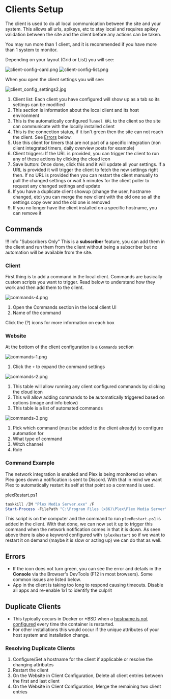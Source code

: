 # Clients Setup

The client is used to do all local communication between the site and your system. This allows all urls, apikeys, etc to stay local and requires apikey validation between the site and the client before any actions can be taken.

You may run more than 1 client, and it is recommended if you have more than 1 system to monitor.

Depending on your layout (Grid or List) you will see:

![client-config-card.png](../../assets/screenshots/website/client-config-card.png) ![client-config-list.png](../../assets/screenshots/website/client-config-list.png)

When you open the client settings you will see:

![client_config_settings2.jpg](../../assets/screenshots/website/client_config_settings2.jpg)

1. Client list: Each client you have configured will show up as a tab so its settings can be modified
2. This section is information about the local client and its host environment
3. This is the automatically configured `Tunnel URL` to the client so the site can communicate with the locally installed client
4. This is the connection status, if it isn't green then the site can not reach the client. See [Errors](#errors) below.
5. Use this client for timers that are not part of a specific integration (non client integrated timers, daily overview posts for example)
6. Client triggers: If the URL is provided, you can trigger the client to run any of these actions by clicking the cloud icon
7. Save button: Once done, click this and it will update all your settings. If a URL is provided it will trigger the client to fetch the new settings right then. If no URL is provided then you can restart the client manually to pull the changed settings or wait 5 minutes for the client poller to request any changed settings and update
8. If you have a duplicate client showup (change the user, hostname changed, etc) you can merge the new client with the old one so all the settings copy over and the old one is removed
9. If you no longer have the client installed on a specific hostname, you can remove it

## Commands

!!! info "Subscribers Only"
     This is a **subscriber** feature, you can add them in the client and run them from the client without being a subscriber but no automation will be available from the site.

### Client

First thing is to add a command in the local client. Commands are basically custom scripts you want to trigger. Read below to understand how they work and then add them to the client.

 ![commands-4.png](../../assets/screenshots/website/commands-4.png)

 1. Open the Commands section in the local client UI
 2. Name of the command

 Click the (?) icons for more information on each box

### Website

At the bottom of the client configuration is a `Commands` section

 ![commands-1.png](../../assets/screenshots/website/commands-1.png)

 1. Click the `+` to expand the command settings

 ![commands-2.png](../../assets/screenshots/website/commands-2.png)

1. This table will allow running any client configured commands by clicking the cloud icon
2. This will allow adding commands to be automatically triggered based on options (image and info below)
3. This table is a list of automated commands

![commands-3.png](../../assets/screenshots/website/commands-3.png)

1. Pick which command (must be added to the client already) to configure automation for
2. What type of command
3. Witch channel
4. Role

### Command Example

The network integration is enabled and Plex is being monitored so when Plex goes down a notification is sent to Discord. With that in mind we want Plex to automatically restart its self at that point so a command is used.

plexRestart.ps1

```powershell
taskkill /IM "Plex Media Server.exe" /F
Start-Process -FilePath "C:\Program Files (x86)\Plex\Plex Media Server\Plex Media Server.exe"
```

This script is on the computer and the command to run `plexRestart.ps1` is added in the client. With that done, we can now set it up to trigger this command when the network notification comes in that it is down. As seen above there is also a keyword configured with `!plexRestart` so if we want to restart it on demand (maybe it is slow or acting up) we can do that as well.

## Errors

- If the icon does not turn green, you can see the error and details in the **Console** via the Browser's DevTools (F12 in most browsers). Some common issues are listed below.
- App in the client is taking too long to respond causing timeouts. Disable all apps and re-enable 1x1 to identify the culprit

## Duplicate Clients

- This typically occurs in Docker or \*BSD when a [hostname is not configured](../../pages/client/configuration.md#hostname) every time the container is restarted.
- For other installations this would occur if the unique attributes of your host system and installation change.

### Resolving Duplicate Clients

1. Configure/Set a hostname for the client if applicable or resolve the changing attributes
1. Restart the client
1. On the Website in Client Configuration, Delete all client entries between the first and last client
1. On the Website in Client Configuration, Merge the remaining two client entries
